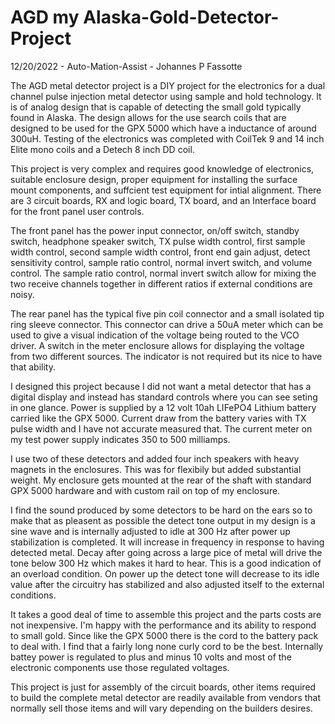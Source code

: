 # AGD my Alaska-Gold-Detector-Project

12/20/2022 - Auto-Mation-Assist - Johannes P Fassotte

The AGD metal detector project is a DIY project for the electronics for a dual channel pulse injection metal detector using sample and hold technology. It is of analog design that is capable of detecting the small gold typically found in Alaska. The design allows for the use search coils that are designed to be used for the GPX 5000 which have a inductance of around 300uH. Testing of the electronics was completed with CoilTek 9 and 14 inch Elite mono coils and a Detech 8 inch DD coil.

This project is very complex and requires good knowledge of electronics, suitable enclosure design, proper equipment for installing the surface mount components, and suffcient test equipment for intial alignment. There are 3 circuit boards, RX and logic board, TX board, and an Interface board for the front panel user controls.

The front panel has the power input connector, on/off switch, standby switch, headphone speaker switch, TX pulse width control, first sample width control, second sample width control, front end gain adjust, detect sensitivity control, sample ratio control, normal invert switch, and volume control. The sample ratio control, normal invert switch allow for mixing the two receive channels together in different ratios if external conditions are noisy.

The rear panel has the typical five pin coil connector and a small isolated tip ring sleeve connector. This connector can drive a 50uA meter which can be used to give a visual indication of the voltage being routed to the VCO driver. A switch in the meter enclosure allows for displaying the voltage from two different sources. The indicator is not required but its nice to have that ability.

I designed this project because I did not want a metal detector that has a digital display and instead has standard controls where you can see seting in one glance. Power is supplied by a 12 volt 10ah LIFePO4 Lithium battery carried like the GPX 5000. Current draw from the battery varies with TX pulse width and I have not accurate measured that. The current meter on my test power supply indicates 350 to 500 milliamps.

I use two of these detectors and added four inch speakers with heavy magnets in the enclosures. This was for flexibily but added substantial weight. My enclosure gets mounted at the rear of the shaft with standard GPX 5000 hardware and with custom rail on top of my enclosure.

I find the sound produced by some detectors to be hard on the ears so to make that as pleasent as possible the detect tone output in my design is a sine wave and is internally adjusted to idle at 300 Hz after power up stabilization is completed. It will increase in frequency in response to having detected metal. Decay after going across a large pice of metal will drive the tone below 300 Hz which makes it hard to hear. This is a  good indication of an overload condition. On power up the detect tone will decrease to its idle value after the circuitry has stabilized and also adjusted itself to the external conditions.

It takes a good deal of time to assemble this project and the parts costs are not inexpensive. I'm happy with the performance and its ability to respond to small gold. Since like the GPX 5000 there is the cord to the battery pack to deal with. I find that a fairly long none curly cord to be the best. Internally battey power is regulated to plus and minus 10 volts and most of the electronic components use those regulated voltages.

This project is just for assembly of the circuit boards, other items required to build the complete metal detector are readily available from vendors that normally sell those items and will vary depending on the builders desires.

